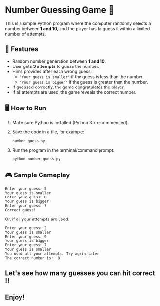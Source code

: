 # Number Guessing Game 🎲

This is a simple Python program where the computer randomly selects a
number between **1 and 10**, and the player has to guess it within a
limited number of attempts.

## 📌 Features

-   Random number generation between **1 and 10**.
-   User gets **3 attempts** to guess the number.
-   Hints provided after each wrong guess:
    -   `"Your guess is smaller"` if the guess is less than the number.
    -   `"Your guess is bigger"` if the guess is greater than the
        number.
-   If guessed correctly, the game congratulates the player.
-   If all attempts are used, the game reveals the correct number.

## 🖥️ How to Run

1.  Make sure Python is installed (Python 3.x recommended).

2.  Save the code in a file, for example:

    ``` bash
    number_guess.py
    ```

3.  Run the program in the terminal/command prompt:

    ``` bash
    python number_guess.py
    ```

## 🎮 Sample Gameplay

    Enter your guess: 5
    Your guess is smaller
    Enter your guess: 8
    Your guess is bigger
    Enter your guess: 7
    Correct guess!

Or, if all your attempts are used:

    Enter your guess: 2
    Your guess is smaller
    Enter your guess: 9
    Your guess is bigger
    Enter your guess: 7
    Your guess is smaller
    You used all your attempts. Try again later
    The correct number is:  8

## Let's see how many guesses you can hit correct !!
## Enjoy!
